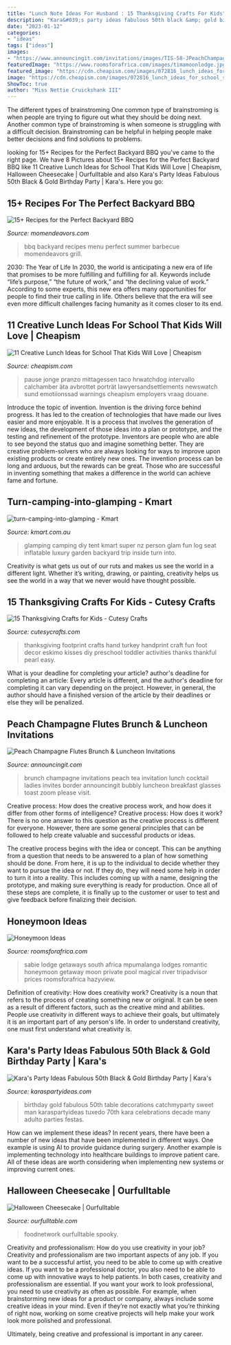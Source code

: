 ```yaml
---
title: "Lunch Note Ideas For Husband : 15 Thanksgiving Crafts For Kids"
description: "Kara&#039;s party ideas fabulous 50th black &amp; gold birthday party"
date: "2023-01-12"
categories:
- "ideas"
tags: ["ideas"]
images:
- "https://www.announcingit.com/invitations/images/TIS-58-JPeachChampagne-Peach-Champagne-Glasses-Toast-Brunch-Party-Invitations.jpg"
featuredImage: "https://www.roomsforafrica.com/images/timamoonlodge.jpg"
featured_image: "https://cdn.cheapism.com/images/072816_lunch_ideas_for_school_slide_0_fs.max-784x410.jpg"
image: "https://cdn.cheapism.com/images/072816_lunch_ideas_for_school_slide_0_fs.max-784x410.jpg"
ShowToc: true
author: "Miss Nettie Cruickshank III"
---
```



The different types of brainstroming
One common type of brainstroming is when people are trying to figure out what they should be doing next. Another common type of brainstroming is when someone is struggling with a difficult decision. Brainstroming can be helpful in helping people make better decisions and find solutions to problems.

	

		
looking for 15+ Recipes for the Perfect Backyard BBQ you've came to the right page. We have 8 Pictures about 15+ Recipes for the Perfect Backyard BBQ like 11 Creative Lunch Ideas for School That Kids Will Love | Cheapism, Halloween Cheesecake | Ourfulltable and also Kara&#039;s Party Ideas Fabulous 50th Black &amp; Gold Birthday Party | Kara&#039;s. Here you go:
		
    
## 15+ Recipes For The Perfect Backyard BBQ

<img loading=lazy src="http://www.momendeavors.com/wp-content/uploads/2014/04/Backyard-BBQ-Recipes-718x1024.jpg" onerror="this.onerror=null;this.src='https://tse2.mm.bing.net/th?id=OIP.Y157UwJJ2gTP0NmodaBGNgHaKk&amp;pid=15.1';" alt="15+ Recipes for the Perfect Backyard BBQ">

_Source: momendeavors.com_

>bbq backyard recipes menu perfect summer barbecue momendeavors grill. 

	

2030: The Year of Life
In 2030, the world is anticipating a new era of life that promises to be more fulfilling and fulfilling for all. Keywords include “life’s purpose,” “the future of work,” and “the declining value of work.” According to some experts, this new era offers many opportunities for people to find their true calling in life. Others believe that the era will see even more difficult challenges facing humanity as it comes closer to its end.

    
## 11 Creative Lunch Ideas For School That Kids Will Love | Cheapism

<img loading=lazy src="https://cdn.cheapism.com/images/072816_lunch_ideas_for_school_slide_0_fs.max-784x410.jpg" onerror="this.onerror=null;this.src='https://tse1.mm.bing.net/th?id=OIP.GRoCpg7T5kGEs-5RT3FN-QAAAA&amp;pid=15.1';" alt="11 Creative Lunch Ideas for School That Kids Will Love | Cheapism">

_Source: cheapism.com_

>pause jonge pranzo mittagessen taco hrwatchdog intervallo calchamber äta avbrottet porträt lawyersandsettlements newswatch sund emotiionssad warnings cheapism employers vraag douane. 

	

Introduce the topic of invention.
Invention is the driving force behind progress. It has led to the creation of technologies that have made our lives easier and more enjoyable. It is a process that involves the generation of new ideas, the development of those ideas into a plan or prototype, and the testing and refinement of the prototype. Inventors are people who are able to see beyond the status quo and imagine something better. They are creative problem-solvers who are always looking for ways to improve upon existing products or create entirely new ones. The invention process can be long and arduous, but the rewards can be great. Those who are successful in inventing something that makes a difference in the world can achieve fame and fortune.

    
## Turn-camping-into-glamping - Kmart

<img loading=lazy src="http://www.kmart.com.au/wcsstore/Kmart/images/espots/GlampingStory_01_v2.jpg" onerror="this.onerror=null;this.src='https://tse2.mm.bing.net/th?id=OIP.Y10aculTjW7cwQSbF7yOLgHaE0&amp;pid=15.1';" alt="turn-camping-into-glamping - Kmart">

_Source: kmart.com.au_

>glamping camping diy tent kmart super nz person glam fun log seat inflatable luxury garden backyard trip inside turn into. 

	

Creativity is what gets us out of our ruts and makes us see the world in a different light. Whether it’s writing, drawing, or painting, creativity helps us see the world in a way that we never would have thought possible.

    
## 15 Thanksgiving Crafts For Kids - Cutesy Crafts

<img loading=lazy src="https://cutesycrafts.com/wp-content/uploads/2015/10/Thanksgiving-crafts-for-kids-9.jpg" onerror="this.onerror=null;this.src='https://tse3.mm.bing.net/th?id=OIP.xqHmJmAmODjNrtLrENI9ygAAAA&amp;pid=15.1';" alt="15 Thanksgiving Crafts for Kids - Cutesy Crafts">

_Source: cutesycrafts.com_

>thanksgiving footprint crafts hand turkey handprint craft fun foot decor eskimo kisses diy preschool toddler activities thanks thankful pearl easy. 

	

What is your deadline for completing your article?
author's deadline for completing an article:
Every article is different, and the author's deadline for completing it can vary depending on the project. However, in general, the author should have a finished version of the article by their deadlines or else they will be penalized.

    
## Peach Champagne Flutes Brunch &amp; Luncheon Invitations

<img loading=lazy src="https://www.announcingit.com/invitations/images/TIS-58-JPeachChampagne-Peach-Champagne-Glasses-Toast-Brunch-Party-Invitations.jpg" onerror="this.onerror=null;this.src='https://tse1.mm.bing.net/th?id=OIP.UQ0PvVh7ivcmtLniB6rnAgAAAA&amp;pid=15.1';" alt="Peach Champagne Flutes Brunch &amp; Luncheon Invitations">

_Source: announcingit.com_

>brunch champagne invitations peach tea invitation lunch cocktail ladies invites border announcingit bubbly luncheon breakfast glasses toast zoom please visit. 

	

Creative process: How does the creative process work, and how does it differ from other forms of intelligence?
Creative process: How does it work?
There is no one answer to this question as the creative process is different for everyone. However, there are some general principles that can be followed to help create valuable and successful products or ideas. 

The creative process begins with the idea or concept. This can be anything from a question that needs to be answered to a plan of how something should be done. From here, it is up to the individual to decide whether they want to pursue the idea or not. If they do, they will need some help in order to turn it into a reality. This includes coming up with a name, designing the prototype, and making sure everything is ready for production. Once all of these steps are complete, it is finally up to the customer or user to test and give feedback before finalizing their decision.

    
## Honeymoon Ideas

<img loading=lazy src="https://www.roomsforafrica.com/images/timamoonlodge.jpg" onerror="this.onerror=null;this.src='https://tse2.mm.bing.net/th?id=OIP.kCj9kavlowrtlfKckrSJlwHaE9&amp;pid=15.1';" alt="Honeymoon Ideas">

_Source: roomsforafrica.com_

>sabie lodge getaways south africa mpumalanga lodges romantic honeymoon getaway moon private pool magical river tripadvisor prices roomsforafrica hazyview. 

	

Definition of creativity: How does creativity work?
Creativity is a noun that refers to the process of creating something new or original. It can be seen as a result of different factors, such as the creative mind and abilities. People use creativity in different ways to achieve their goals, but ultimately it is an important part of any person's life. In order to understand creativity, one must first understand what creativity is.

    
## Kara&#039;s Party Ideas Fabulous 50th Black &amp; Gold Birthday Party | Kara&#039;s

<img loading=lazy src="https://karaspartyideas.com/wp-content/uploads/2016/08/Fabulous-50-Black-Gold-Birthday-Party-via-Karas-Party-Ideas-KarasPartyIdeas.com10.jpg" onerror="this.onerror=null;this.src='https://tse2.mm.bing.net/th?id=OIP.to9XHoIouTUWLlxG9SKDagHaJ3&amp;pid=15.1';" alt="Kara&#039;s Party Ideas Fabulous 50th Black &amp; Gold Birthday Party | Kara&#039;s">

_Source: karaspartyideas.com_

>birthday gold fabulous 50th table decorations catchmyparty sweet man karaspartyideas tuxedo 70th kara celebrations decade many adulto parties festas. 

	

How can we implement these ideas?
In recent years, there have been a number of new ideas that have been implemented in different ways. One example is using AI to provide guidance during surgery. Another example is implementing technology into healthcare buildings to improve patient care. All of these ideas are worth considering when implementing new systems or improving current ones.

    
## Halloween Cheesecake | Ourfulltable

<img loading=lazy src="https://ourfulltable.com/wp-content/uploads/2020/10/ccookingfoto1532379411960.jpeg" onerror="this.onerror=null;this.src='https://tse2.mm.bing.net/th?id=OIP.d5RrFsAq9IJgrRn3iAFkAAHaFj&amp;pid=15.1';" alt="Halloween Cheesecake | Ourfulltable">

_Source: ourfulltable.com_

>foodnetwork ourfulltable spooky. 

	

Creativity and professionalism: How do you use creativity in your job?
Creativity and professionalism are two important aspects of any job. If you want to be a successful artist, you need to be able to come up with creative ideas. If you want to be a professional doctor, you also need to be able to come up with innovative ways to help patients. In both cases, creativity and professionalism are essential.
If you want your work to look professional, you need to use creativity as often as possible. For example, when brainstorming new ideas for a product or company, always include some creative ideas in your mind. Even if they’re not exactly what you’re thinking of right now, working on some creative projects will help make your work look more polished and professional.

Ultimately, being creative and professional is important in any career.

